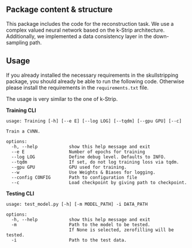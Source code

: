 ## Package content & structure

This package includes the code for the reconstruction task. We use a complex valued neural network based on the k-Strip architecture. Additionally, we implemented a data consistency layer in the down-sampling path. 

## Usage

If you already installed the necessary requirements in the skullstripping package, you should already be able to run the following code. Otherwise please install the requirements in the `requirements.txt` file.

The usage is very similar to the one of k-Strip.

**Training CLI**

```
usage: Training [-h] [--e E] [--log LOG] [--tqdm] [--gpu GPU] [--c]

Train a CVNN.

options:
  -h, --help            show this help message and exit
  --e E                 Number of epochs for training
  --log LOG             Define debug level. Defaults to INFO.
  --tqdm                If set, do not log training loss via tqdm.
  --gpu GPU             GPU used for training.
  --w                   Use Weights & Biases for logging.
  --config CONFIG       Path to configuration file
  --c                   Load checkpoint by giving path to checkpoint.
```

**Testing CLI**
```
usage: test_model.py [-h] [-m MODEL_PATH] -i DATA_PATH

options:
  -h, --help            show this help message and exit
  -m                    Path to the model to be tested. 
                        If None is selected, zerofilling will be tested.
  -i                    Path to the test data.
```